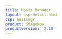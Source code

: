 ```yaml
---
title: Hosts Manager
layout: csp-detail.html
csp: hostsmgr
product: StageNow
productversion: '2.10'
---
```







